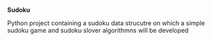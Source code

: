 **Sudoku**

Python project containing a sudoku data strucutre on which a simple sudoku game and sudoku slover algorithmns will be developed

